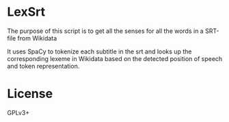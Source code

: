 # LexSrt
The purpose of this script is to get all the senses for all the words in a SRT-file from Wikidata

It uses SpaCy to tokenize each subtitle in the srt and looks up the corresponding lexeme in 
Wikidata based on the detected position of speech and token representation.

# License
GPLv3+